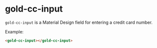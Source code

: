 # gold-cc-input

`gold-cc-input` is a Material Design field for entering a credit card number.

Example:

```html
<gold-cc-input></gold-cc-input>
```
